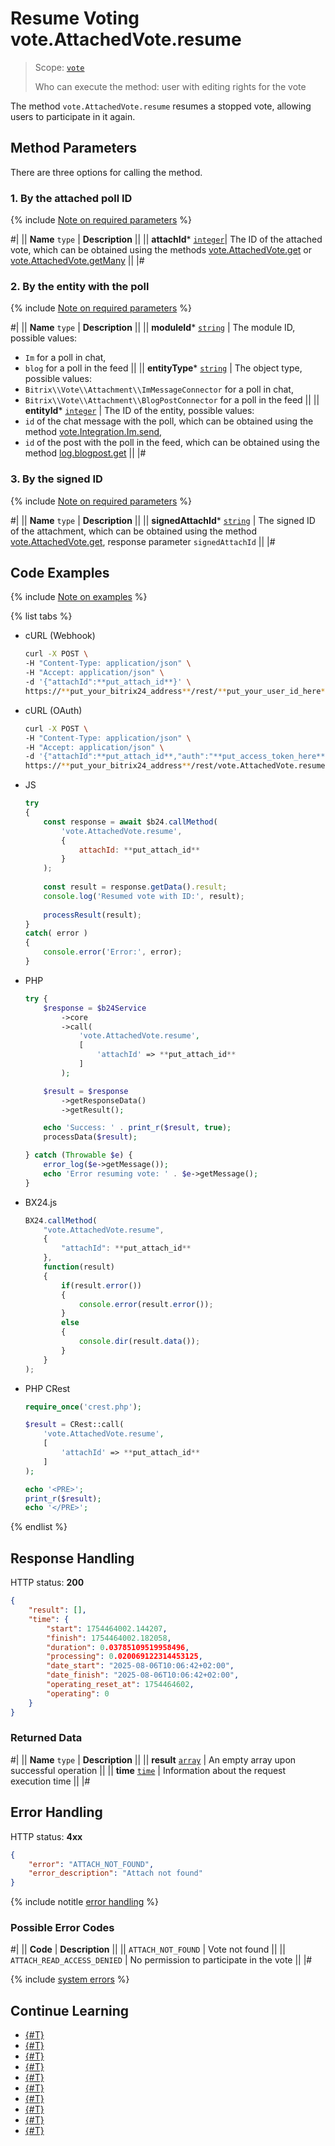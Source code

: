 # Resume Voting vote.AttachedVote.resume

> Scope: [`vote`](../scopes/permissions.md)
>
> Who can execute the method: user with editing rights for the vote

The method `vote.AttachedVote.resume` resumes a stopped vote, allowing users to participate in it again.

## Method Parameters

There are three options for calling the method.

### 1. By the attached poll ID

{% include [Note on required parameters](../../_includes/required.md) %}

#|
|| **Name**
`type` | **Description** ||
|| **attachId*** 
[`integer`](../data-types.md)| The ID of the attached vote, which can be obtained using the methods [vote.AttachedVote.get](./vote.attachedvote.get.md) or [vote.AttachedVote.getMany](./vote.attachedvote.getMany.md) ||
|#

### 2. By the entity with the poll

{% include [Note on required parameters](../../_includes/required.md) %}

#|
|| **Name**
`type` | **Description** ||
|| **moduleId*** 
[`string`](../data-types.md) | The module ID, possible values:
- `Im` for a poll in chat,
- `blog` for a poll in the feed ||
|| **entityType*** 
[`string`](../data-types.md) | The object type, possible values:
- `Bitrix\\Vote\\Attachment\\ImMessageConnector` for a poll in chat,
- `Bitrix\\Vote\\Attachment\\BlogPostConnector` for a poll in the feed ||
|| **entityId*** 
[`integer`](../data-types.md) | The ID of the entity, possible values:
- `id` of the chat message with the poll, which can be obtained using the method [vote.Integration.Im.send](./vote.integration.im.send.md),
- `id` of the post with the poll in the feed, which can be obtained using the method [log.blogpost.get](../log/log-blogpost-get.md) ||
|#

### 3. By the signed ID

{% include [Note on required parameters](../../_includes/required.md) %}

#|
|| **Name**
`type` | **Description** ||
|| **signedAttachId*** 
[`string`](../data-types.md) | The signed ID of the attachment, which can be obtained using the method [vote.AttachedVote.get](./vote.attachedvote.get.md), response parameter `signedAttachId` ||
|#

## Code Examples

{% include [Note on examples](../../_includes/examples.md) %}

{% list tabs %}

- cURL (Webhook)

    ```bash
    curl -X POST \
    -H "Content-Type: application/json" \
    -H "Accept: application/json" \
    -d '{"attachId":**put_attach_id**}' \
    https://**put_your_bitrix24_address**/rest/**put_your_user_id_here**/**put_your_webhook_here**/vote.AttachedVote.resume
    ```

- cURL (OAuth)

    ```bash
    curl -X POST \
    -H "Content-Type: application/json" \
    -H "Accept: application/json" \
    -d '{"attachId":**put_attach_id**,"auth":"**put_access_token_here**"}' \
    https://**put_your_bitrix24_address**/rest/vote.AttachedVote.resume
    ```

- JS

    ```js  
    try
    {
        const response = await $b24.callMethod(
            'vote.AttachedVote.resume',
            {
                attachId: **put_attach_id**
            }
        );
        
        const result = response.getData().result;
        console.log('Resumed vote with ID:', result);
        
        processResult(result);
    }
    catch( error )
    {
        console.error('Error:', error);
    }
    ```

- PHP

    ```php  
    try {
        $response = $b24Service
            ->core
            ->call(
                'vote.AttachedVote.resume',
                [
                    'attachId' => **put_attach_id**
                ]
            );

        $result = $response
            ->getResponseData()
            ->getResult();

        echo 'Success: ' . print_r($result, true);
        processData($result);

    } catch (Throwable $e) {
        error_log($e->getMessage());
        echo 'Error resuming vote: ' . $e->getMessage();
    }
    ```

- BX24.js

    ```js
    BX24.callMethod(
        "vote.AttachedVote.resume",
        {
            "attachId": **put_attach_id**
        },
        function(result)
        {
            if(result.error())
            {
                console.error(result.error());
            }
            else
            {
                console.dir(result.data());
            }
        }
    );
    ```

- PHP CRest

    ```php
    require_once('crest.php');

    $result = CRest::call(
        'vote.AttachedVote.resume',
        [
            'attachId' => **put_attach_id**
        ]
    );

    echo '<PRE>';
    print_r($result);
    echo '</PRE>';
    ```

{% endlist %}

## Response Handling

HTTP status: **200**

```json
{
    "result": [],
    "time": {
        "start": 1754464002.144207,
        "finish": 1754464002.182058,
        "duration": 0.03785109519958496,
        "processing": 0.020069122314453125,
        "date_start": "2025-08-06T10:06:42+02:00",
        "date_finish": "2025-08-06T10:06:42+02:00",
        "operating_reset_at": 1754464602,
        "operating": 0
    }
}
```

### Returned Data

#|
|| **Name**
`type` | **Description** ||
|| **result**
[`array`](../data-types.md) | An empty array upon successful operation ||
|| **time**
[`time`](../data-types.md#time) | Information about the request execution time ||
|#

## Error Handling

HTTP status: **4xx** 

```json
{
    "error": "ATTACH_NOT_FOUND",
    "error_description": "Attach not found"
}
```

{% include notitle [error handling](../../_includes/error-info.md) %}

### Possible Error Codes

#|
|| **Code** | **Description** ||
|| `ATTACH_NOT_FOUND` | Vote not found ||
|| `ATTACH_READ_ACCESS_DENIED` | No permission to participate in the vote ||
|#

{% include [system errors](../../_includes/system-errors.md) %}

## Continue Learning

- [{#T}](./index.md)
- [{#T}](./vote.attachedvote.download.md)
- [{#T}](./vote.attachedvote.get.md)
- [{#T}](./vote.attachedvote.getAnswerVoted.md)
- [{#T}](./vote.attachedvote.getMany.md)
- [{#T}](./vote.attachedvote.getWithVoted.md)
- [{#T}](./vote.attachedvote.recall.md)
- [{#T}](./vote.attachedvote.stop.md)
- [{#T}](./vote.attachedvote.vote.md)
- [{#T}](./vote.integration.im.send.md)
